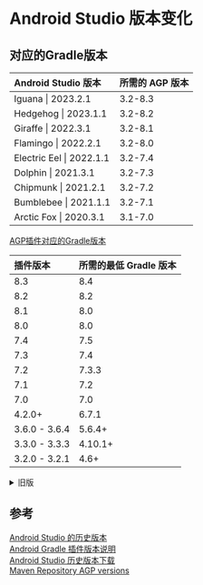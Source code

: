 # Android Studio 版本变化

## 对应的Gradle版本

| Android Studio 版本      | 所需的 AGP 版本 |
| :----------------------- | :-------------- |
| Iguana \| 2023.2.1 | 3.2-8.3 |
| Hedgehog \| 2023.1.1     | 3.2-8.2         |
| Giraffe \| 2022.3.1      | 3.2-8.1         |
| Flamingo \| 2022.2.1     | 3.2-8.0         |
| Electric Eel \| 2022.1.1 | 3.2-7.4         |
| Dolphin \| 2021.3.1      | 3.2-7.3      |
| Chipmunk \| 2021.2.1     | 3.2-7.2      |
| Bumblebee \| 2021.1.1    | 3.2-7.1      |
| Arctic Fox \| 2020.3.1   | 3.1-7.0      |

[AGP插件对应的Gradle版本](https://developer.android.com/studio/releases/gradle-plugin?hl=zh-cn#updating-gradle)  

| 插件版本 | 所需的最低 Gradle 版本 |
| :------- | :--------------------- |
| 8.3 | 8.4 |
| 8.2 | 8.2 |
| 8.1      | 8.0                    |
| 8.0      | 8.0                    |
| 7.4      | 7.5                    |
| 7.3      | 7.4                    |
| 7.2      | 7.3.3                  |
| 7.1      | 7.2                    |
| 7.0      | 7.0                    |
| 4.2.0+   | 6.7.1                  |
| 3.6.0 - 3.6.4 | 5.6.4+            |
| 3.3.0 - 3.3.3 | 4.10.1+           |
| 3.2.0 - 3.2.1 | 4.6+              |

<details>
<summary>旧版</summary>

| 插件版本      | 所需的 Gradle 版本 |
| :------------ | :----------------- |
| 4.2.0+        | 6.7.1              |
| 4.1.0+        | 6.5+               |
| 4.0.0+        | 6.1.1+             |
| 3.6.0 - 3.6.4 | 5.6.4+             |
| 3.5.0 - 3.5.4 | 5.4.1+             |
| 3.4.0 - 3.4.3 | 5.1.1+             |
| 3.3.0 - 3.3.3 | 4.10.1+            |
| 3.2.0 - 3.2.1 | 4.6+               |
| 3.1.0+        | 4.4+               |
| 3.0.0+        | 4.1+               |
| 2.3.0+        | 3.3+               |
| 2.1.3 - 2.2.3 | 2.14.1 - 3.5       |
| 2.0.0 - 2.1.2 | 2.10 - 2.13        |
| 1.5.0         | 2.2.1 - 2.13       |
| 1.2.0 - 1.3.1 | 2.2.1 - 2.9        |
| 1.0.0 - 1.1.3 | 2.2.1 - 2.3        |

</details>

## 参考

[Android Studio 的历史版本](https://developer.android.com/studio/releases?hl=zh-cn)  
[Android Gradle 插件版本说明](https://developer.android.com/studio/releases/gradle-plugin?hl=zh-cn)  
[Android Studio 历史版本下载](https://developer.android.com/studio/archive?hl=zh-cn)  
[Maven Repository AGP versions](https://mvnrepository.com/artifact/com.android.tools.build/gradle?repo=google)  